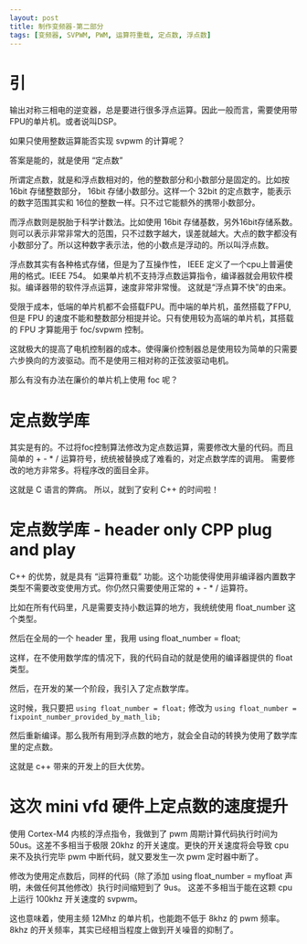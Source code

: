 ```yaml
---
layout: post
title: 制作变频器-第二部分
tags: [变频器, SVPWM, PWM, 运算符重载, 定点数, 浮点数]
---
```


# 引

输出对称三相电的逆变器，总是要进行很多浮点运算。因此一般而言，需要使用带FPU的单片机。或者说叫DSP。


如果只使用整数运算能否实现 svpwm 的计算呢？

答案是能的，就是使用 “定点数”

所谓定点数，就是和浮点数相对的，他的整数部分和小数部分是固定的。比如按 16bit 存储整数部分， 16bit 存储小数部分。这样一个 32bit 的定点数字，能表示的数字范围其实和 16位的整数一样。只不过它能额外的携带小数部分。

而浮点数则是脱胎于科学计数法。比如使用 16bit 存储基数，另外16bit存储系数。则可以表示非常非常大的范围，只不过数字越大，误差就越大。大点的数字都没有小数部分了。所以这种数字表示法，他的小数点是浮动的。所以叫浮点数。

浮点数其实有各种格式存储，但是为了互操作性， IEEE 定义了一个cpu上普遍使用的格式。IEEE 754。
如果单片机不支持浮点数运算指令，编译器就会用软件模拟。编译器带的软件浮点运算，速度非常非常慢。
这就是“浮点算不快”的由来。

受限于成本，低端的单片机都不会搭载FPU。而中端的单片机，虽然搭载了FPU,但是 FPU 的速度不能和整数部分相提并论。只有使用较为高端的单片机，其搭载的 FPU 才算能用于 foc/svpwm 控制。

这就极大的提高了电机控制器的成本。使得廉价控制器总是使用较为简单的只需要六步换向的方波驱动。而不是使用三相对称的正弦波驱动电机。

那么有没有办法在廉价的单片机上使用 foc 呢？

# 定点数学库

其实是有的。不过将foc控制算法修改为定点数运算，需要修改大量的代码。而且简单的 + - * / 运算符号，统统被替换成了难看的，对定点数学库的调用。
需要修改的地方非常多。将程序改的面目全非。

这就是 C 语言的弊病。 所以，就到了安利 C++ 的时间啦！

# 定点数学库 - header only CPP plug and play

C++ 的优势，就是具有 “运算符重载” 功能。这个功能使得使用非编译器内置数字类型不需要改变使用方式。你仍然只需要使用正常的 + - * / 运算符。

比如在所有代码里，凡是需要支持小数运算的地方，我统统使用 float_number 这个类型。

然后在全局的一个 header 里，我用 using float_number = float;

这样，在不使用数学库的情况下，我的代码自动的就是使用的编译器提供的 float 类型。

然后，在开发的某一个阶段，我引入了定点数学库。

这时候，我只要把 ```using float_number = float;``` 修改为 ```using float_number = fixpoint_number_provided_by_math_lib;```

然后重新编译。那么我所有用到浮点数的地方，就会全自动的转换为使用了数学库里的定点数。

这就是 c++ 带来的开发上的巨大优势。


# 这次 mini vfd 硬件上定点数的速度提升

使用 Cortex-M4 内核的浮点指令，我做到了 pwm 周期计算代码执行时间为 50us。这差不多相当于极限 20khz 的开关速度。更快的开关速度将会导致 cpu 来不及执行完毕 pwm 中断代码，就又要发生一次 pwm 定时器中断了。

修改为使用定点数后，同样的代码（除了添加 using float_number = myfloat 声明，未做任何其他修改）执行时间缩短到了 9us。 这差不多相当于能在这颗 cpu 上运行 100khz 开关速度的 svpwm。

这也意味着，使用主频 12Mhz 的单片机，也能跑不低于 8khz 的 pwm 频率。 8khz 的开关频率，其实已经相当程度上做到开关噪音的抑制了。

